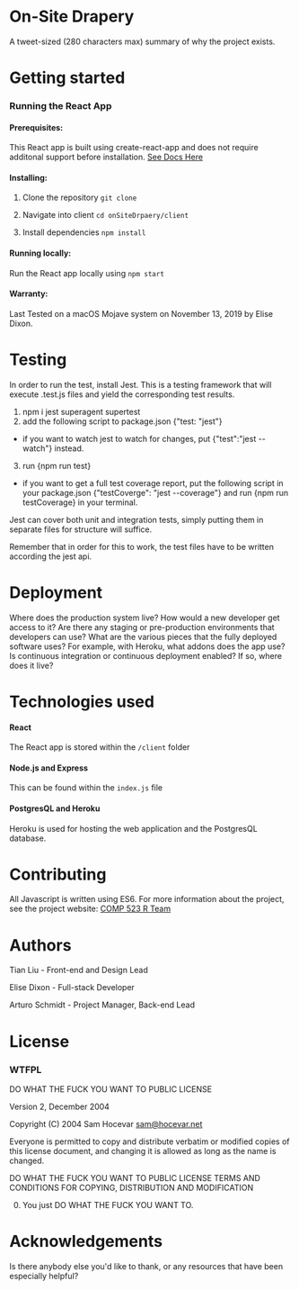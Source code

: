 # On-Site Drapery

A tweet-sized (280 characters max) summary of why the project exists.

# Getting started

### Running the React App
#### Prerequisites: 

This React app is built using create-react-app and does not require additonal support before installation. [See Docs Here](https://reactjs.org/docs/create-a-new-react-app.html)

#### Installing: 

1. Clone the repository `git clone `
  
2. Navigate into client `cd onSiteDrpaery/client`
  
3. Install dependencies `npm install`
  
#### Running locally: 

Run the React app locally using `npm start`

#### Warranty: 

Last Tested on a macOS Mojave system on November 13, 2019 by Elise Dixon. 

# Testing

In order to run the test, install Jest. This is a testing framework that will execute .test.js files and yield the corresponding test results.
1) npm i jest superagent supertest
2) add the following script to package.json
    {"test: "jest"}
* if you want to watch jest to watch for changes, put {"test":"jest --watch"} instead.
3) run
    {npm run test}
* if you want to get a full test coverage report, put the following script in your package.json {"testCoverge": "jest --coverage"} and run {npm run testCoverage} in your terminal.

Jest can cover both unit and integration tests, simply putting them in separate files for structure will suffice.

Remember that in order for this to work, the test files have to be written according the jest api.
# Deployment

Where does the production system live? How would a new developer get access to it?
Are there any staging or pre-production environments that developers can use?
What are the various pieces that the fully deployed software uses? For example, with Heroku, what addons does the app use?
Is continuous integration or continuous deployment enabled? If so, where does it live?

# Technologies used

#### React
The React app is stored within the `/client` folder
#### Node.js and Express
This can be found within the `index.js` file
#### PostgresQL and Heroku
Heroku is used for hosting the web application and the PostgresQL database.

# Contributing

All Javascript is written using ES6. For more information about the project, see the project website: [COMP 523 R Team](http://comp523teamr.web.unc.edu/)

# Authors
Tian Liu - Front-end and Design Lead

Elise Dixon - Full-stack Developer

Arturo Schmidt - Project Manager, Back-end Lead

# License
### WTFPL

DO WHAT THE FUCK YOU WANT TO PUBLIC LICENSE

Version 2, December 2004

Copyright (C) 2004 Sam Hocevar <sam@hocevar.net>

Everyone is permitted to copy and distribute verbatim or modified copies of this license document, and changing it is allowed as long as the name is changed.

DO WHAT THE FUCK YOU WANT TO PUBLIC LICENSE TERMS AND CONDITIONS FOR COPYING, DISTRIBUTION AND MODIFICATION

0. You just DO WHAT THE FUCK YOU WANT TO.

# Acknowledgements

Is there anybody else you'd like to thank, or any resources that have been especially helpful?
